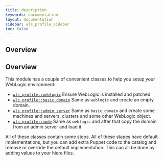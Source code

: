 ```yaml
---
title: description
keywords: documentation
layout: documentation
sidebar: wls_profile_sidebar
toc: false
---
```

## Overview

## Overview

This module has a couple of convenient classes to help you setup your WebLogic environment:

- [`wls_profile::weblogic`](/docs/wls_profile/weblogic.html)       Ensure WebLogic is installed and patched
- [`wls_profile::basic_domain`](/docs/wls_profile/basic_domain.html)   Same as `weblogic` and create an empty domain.
- [`wls_profile::admin_server`](/docs/wls_profile/admin_server.html)   Same as `basic_domain` and create some machines and servers, clusters and some other WebLogic object.
- [`wls_profile::node`](/docs/wls_profile/node.html)           Same as `weblogic` and after that copy the domain from an admin server and load it.

All of these classes contain some steps. All of these stapes have default implementations, but you can add extra Puppet code to the catalog and remove or override the default implementation. This can all be done by adding values to your hiera files.






